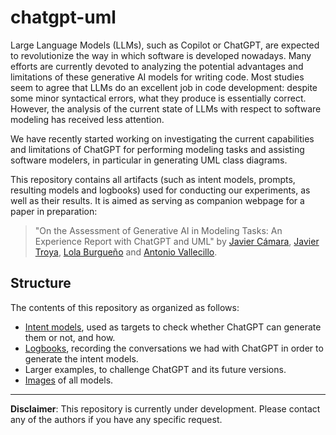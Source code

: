 # chatgpt-uml 

Large Language Models (LLMs), such as Copilot or ChatGPT, are expected to revolutionize the way in which software is developed nowadays. Many efforts are currently devoted to analyzing the potential advantages and limitations of these generative AI models for writing code. Most studies seem to agree that LLMs do an excellent job in code development: despite some minor syntactical errors, what they produce is essentially correct. However, the analysis of the current state of LLMs with respect to software modeling has received less attention.

We have recently started working on investigating the current capabilities and limitations of ChatGPT for performing modeling tasks and assisting software modelers, in particular in generating UML class diagrams. 

This repository contains all artifacts (such as intent models, prompts, resulting models and logbooks) used for conducting our experiments, as well as their results. It is aimed as serving as companion webpage for a paper in preparation:

> "On the Assessment of Generative AI in Modeling Tasks: An Experience Report with ChatGPT and UML" by [Javier Cámara](mailto:jcamara@uma.es), [Javier Troya](mailto:jtroya@uma.es), [Lola Burgueño](mailto:lolaburgueno@uma.es) and [Antonio Vallecillo](mailto:antoniovallecillomoreno@gmail,com).

## Structure

The contents of this repository as organized as follows:

* [Intent models](https://github.com/atenearesearchgroup/chatgpt-uml/blob/main/IntentModels.md), used as targets to check whether ChatGPT can generate them or not, and how.  
* [Logbooks](https://github.com/atenearesearchgroup/chatgpt-uml/tree/main/Logbooks), recording the conversations we had with ChatGPT in order to generate the intent models.
* Larger examples, to challenge ChatGPT and its future versions. 
* [Images](https://github.com/atenearesearchgroup/chatgpt-uml/tree/main/images) of all models.

---

**Disclaimer**: This repository is currently under development. Please contact any of the authors if you have any specific request. 